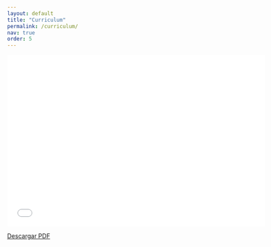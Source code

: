 ```yaml
---
layout: default
title: "Curriculum"
permalink: /curriculum/
nav: true
order: 5
---
```


<!-- Visualizar el PDF -->
<embed src="ruta-al-archivo.pdf" type="application/pdf" width="600" height="400">
<!-- O usar un iframe -->
<!-- <iframe src="ruta-al-archivo.pdf" width="600" height="400"></iframe> -->
<!-- Enlace para descargar el PDF -->
<p><a href="ruta-al-archivo.pdf" download="nombre-del-archivo.pdf">Descargar PDF</a></p>
